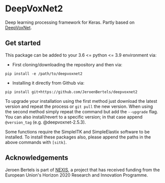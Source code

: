 # DeepVoxNet2
Deep learning processing framework for Keras.
Partly based on [DeepVoxNet](https://github.com/JeroenBertels/deepvoxnet).

## Get started
This package can be added to your 3.6 <= python <= 3.9 environment via:
- First cloning/downloading the repository and then via:
```
pip install -e /path/to/deepvoxnet2
```
- Installing it directly from Github via:
```
pip install git+https://github.com/JeroenBertels/deepvoxnet2
```
To upgrade your installation using the first method just download the latest version and repeat the process or ```git pull``` the new version. When using the second method simply repeat the command but add the ```--upgrade``` flag. You can also install/revert to a specific version; in that case append ```@version_tag``` (e.g. @deepvoxnet-2.5.3). 

Some functions require the SimpleITK and SimpleElastix software to be installed. To install these packages also, please append the paths in the above commands with ```[sitk]```.
## Acknowledgements
Jeroen Bertels is part of [NEXIS](https://www.nexis-project.eu), a project that has received funding from the European Union's Horizon 2020 Research and Innovation Programme.

